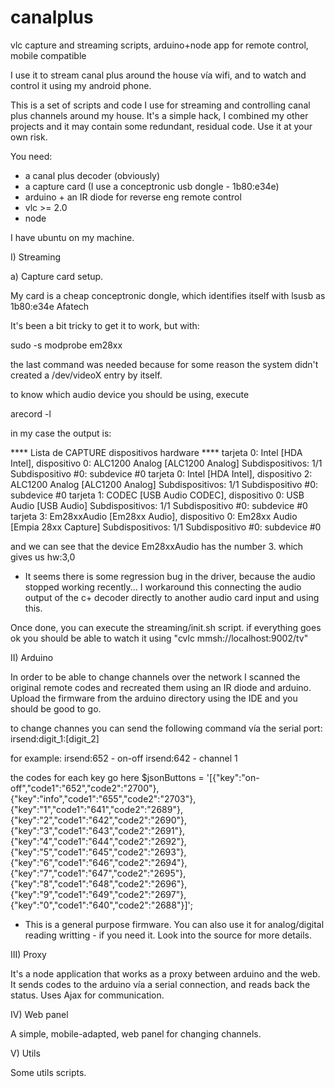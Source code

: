 canalplus
=========

vlc capture and streaming scripts, arduino+node app for remote control, mobile compatible

I use it to stream canal plus around the house vía wifi, and to watch and control it using my android phone.


This is a set of scripts and code I use for streaming and controlling canal plus channels around my house. It's a simple hack, I combined my other projects and it may contain some redundant, residual code. Use it at your own risk.

You need:
- a canal plus decoder (obviously)
- a capture card (I use a conceptronic usb dongle - 1b80:e34e)
- arduino + an IR diode for reverse eng remote control
- vlc >= 2.0
- node

I have ubuntu on my machine.

I) Streaming

a) Capture card setup.

My card is a cheap conceptronic dongle, which identifies itself with lsusb as 1b80:e34e Afatech

It's been a bit tricky to get it to work, but with:

sudo -s
modprobe em28xx


the last command was needed because for some reason the system didn't created a /dev/videoX entry by itself.


to know which audio device you should be using, execute

arecord -l

in my case the output is:

**** Lista de CAPTURE dispositivos hardware ****
tarjeta 0: Intel [HDA Intel], dispositivo 0: ALC1200 Analog [ALC1200 Analog]
  Subdispositivos: 1/1
  Subdispositivo #0: subdevice #0
tarjeta 0: Intel [HDA Intel], dispositivo 2: ALC1200 Analog [ALC1200 Analog]
  Subdispositivos: 1/1
  Subdispositivo #0: subdevice #0
tarjeta 1: CODEC [USB Audio CODEC], dispositivo 0: USB Audio [USB Audio]
  Subdispositivos: 1/1
  Subdispositivo #0: subdevice #0
tarjeta 3: Em28xxAudio [Em28xx Audio], dispositivo 0: Em28xx Audio [Empia 28xx Capture]
  Subdispositivos: 1/1
  Subdispositivo #0: subdevice #0


and we can see that the device Em28xxAudio has the number 3. which gives us hw:3,0

* It seems there is some regression bug in the driver, because the audio stopped working recently...
I workaround this connecting the audio output of the c+ decoder directly to another audio card input and using this.

Once done, you can execute the streaming/init.sh script. if everything goes ok you should be able to watch it using "cvlc mmsh://localhost:9002/tv"

II) Arduino

In order to be able to change channels over the network I scanned the original remote codes and recreated them using an IR diode and arduino. Upload the firmware from the arduino directory using the IDE and you should be good to go.

to change channes you can send the following command vía the serial port:
irsend:digit_1:[digit_2]

for example:
irsend:652 - on-off
irsend:642 - channel 1

the codes for each key go here
$jsonButtons = '[{"key":"on-off","code1":"652","code2":"2700"},{"key":"info","code1":"655","code2":"2703"},{"key":"1","code1":"641","code2":"2689"},{"key":"2","code1":"642","code2":"2690"},{"key":"3","code1":"643","code2":"2691"},{"key":"4","code1":"644","code2":"2692"},{"key":"5","code1":"645","code2":"2693"},{"key":"6","code1":"646","code2":"2694"},{"key":"7","code1":"647","code2":"2695"},{"key":"8","code1":"648","code2":"2696"},{"key":"9","code1":"649","code2":"2697"},{"key":"0","code1":"640","code2":"2688"}]';



* This is a general purpose firmware. You can also use it for analog/digital reading writting - if you need it. Look into the source for more details.


III) Proxy

It's a node application that works as a proxy between arduino and the web. It sends codes to the arduino vía a serial connection, and reads back the status. Uses Ajax for communication.

IV) Web panel

A simple, mobile-adapted, web panel for changing channels.


V) Utils

Some utils scripts.
